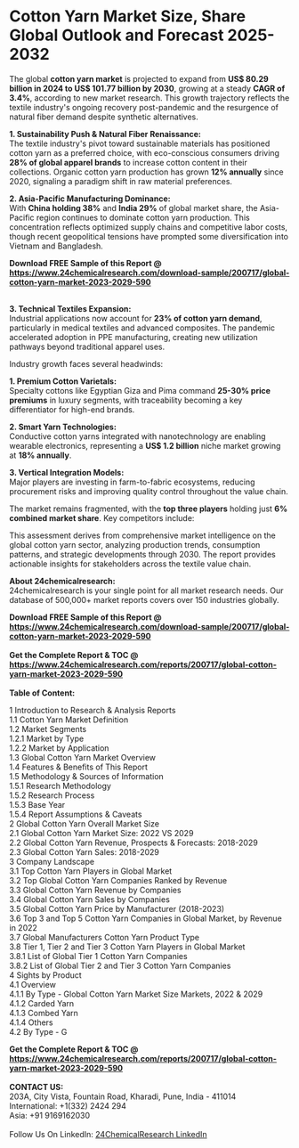 <h1>Cotton Yarn Market Size, Share Global Outlook and Forecast 2025-2032</h1><p>The global <strong>cotton yarn market</strong> is projected to expand from <strong>US$ 80.29 billion in 2024 to US$ 101.77 billion by 2030</strong>, growing at a steady <strong>CAGR of 3.4%</strong>, according to new market research. This growth trajectory reflects the textile industry's ongoing recovery post-pandemic and the resurgence of natural fiber demand despite synthetic alternatives.</p><p><strong>1. Sustainability Push &amp; Natural Fiber Renaissance:</strong><br>
The textile industry's pivot toward sustainable materials has positioned cotton yarn as a preferred choice, with eco-conscious consumers driving <strong>28% of global apparel brands</strong> to increase cotton content in their collections. Organic cotton yarn production has grown <strong>12% annually</strong> since 2020, signaling a paradigm shift in raw material preferences.</p><p><strong>2. Asia-Pacific Manufacturing Dominance:</strong><br>
With <strong>China holding 38%</strong> and <strong>India 29%</strong> of global market share, the Asia-Pacific region continues to dominate cotton yarn production. This concentration reflects optimized supply chains and competitive labor costs, though recent geopolitical tensions have prompted some diversification into Vietnam and Bangladesh.</p><div><b>Download FREE Sample of this Report @ 
            <a href="https://www.24chemicalresearch.com/download-sample/200717/global-cotton-yarn-market-2023-2029-590">
            https://www.24chemicalresearch.com/download-sample/200717/global-cotton-yarn-market-2023-2029-590</a></b></div><br><p><strong>3. Technical Textiles Expansion:</strong><br>
Industrial applications now account for <strong>23% of cotton yarn demand</strong>, particularly in medical textiles and advanced composites. The pandemic accelerated adoption in PPE manufacturing, creating new utilization pathways beyond traditional apparel uses.</p><p>Industry growth faces several headwinds:</p><p><strong>1. Premium Cotton Varietals:</strong><br>
Specialty cottons like Egyptian Giza and Pima command <strong>25-30% price premiums</strong> in luxury segments, with traceability becoming a key differentiator for high-end brands.</p><p><strong>2. Smart Yarn Technologies:</strong><br>
Conductive cotton yarns integrated with nanotechnology are enabling wearable electronics, representing a <strong>US$ 1.2 billion</strong> niche market growing at <strong>18% annually</strong>.</p><p><strong>3. Vertical Integration Models:</strong><br>
Major players are investing in farm-to-fabric ecosystems, reducing procurement risks and improving quality control throughout the value chain.</p><p>The market remains fragmented, with the <strong>top three players</strong> holding just <strong>6% combined market share</strong>. Key competitors include:</p><p>This assessment derives from comprehensive market intelligence on the global cotton yarn sector, analyzing production trends, consumption patterns, and strategic developments through 2030. The report provides actionable insights for stakeholders across the textile value chain.</p><p><strong>About 24chemicalresearch:</strong> <br>
    24chemicalresearch is your single point for all market research needs. Our database of 500,000+ market reports covers over 150 industries globally.</p><div><b>Download FREE Sample of this Report @ 
            <a href="https://www.24chemicalresearch.com/download-sample/200717/global-cotton-yarn-market-2023-2029-590">
            https://www.24chemicalresearch.com/download-sample/200717/global-cotton-yarn-market-2023-2029-590</a></b></div><br><div><b>Get the Complete Report & TOC @ 
            <a href="https://www.24chemicalresearch.com/reports/200717/global-cotton-yarn-market-2023-2029-590">
            https://www.24chemicalresearch.com/reports/200717/global-cotton-yarn-market-2023-2029-590</a></b></div><br>
            <b>Table of Content:</b><p>1 Introduction to Research & Analysis Reports<br />
    1.1 Cotton Yarn Market Definition<br />
    1.2 Market Segments<br />
        1.2.1 Market by Type<br />
        1.2.2 Market by Application<br />
    1.3 Global Cotton Yarn Market Overview<br />
    1.4 Features & Benefits of This Report<br />
    1.5 Methodology & Sources of Information<br />
        1.5.1 Research Methodology<br />
        1.5.2 Research Process<br />
        1.5.3 Base Year<br />
        1.5.4 Report Assumptions & Caveats<br />
2 Global Cotton Yarn Overall Market Size<br />
    2.1 Global Cotton Yarn Market Size: 2022 VS 2029<br />
    2.2 Global Cotton Yarn Revenue, Prospects & Forecasts: 2018-2029<br />
    2.3 Global Cotton Yarn Sales: 2018-2029<br />
3 Company Landscape<br />
    3.1 Top Cotton Yarn Players in Global Market<br />
    3.2 Top Global Cotton Yarn Companies Ranked by Revenue<br />
    3.3 Global Cotton Yarn Revenue by Companies<br />
    3.4 Global Cotton Yarn Sales by Companies<br />
    3.5 Global Cotton Yarn Price by Manufacturer (2018-2023)<br />
    3.6 Top 3 and Top 5 Cotton Yarn Companies in Global Market, by Revenue in 2022<br />
    3.7 Global Manufacturers Cotton Yarn Product Type<br />
    3.8 Tier 1, Tier 2 and Tier 3 Cotton Yarn Players in Global Market<br />
        3.8.1 List of Global Tier 1 Cotton Yarn Companies<br />
        3.8.2 List of Global Tier 2 and Tier 3 Cotton Yarn Companies<br />
4 Sights by Product<br />
    4.1 Overview<br />
        4.1.1 By Type - Global Cotton Yarn Market Size Markets, 2022 & 2029<br />
        4.1.2 Carded Yarn<br />
        4.1.3 Combed Yarn<br />
        4.1.4 Others<br />
    4.2 By Type - G</p><div><b>Get the Complete Report & TOC @ 
            <a href="https://www.24chemicalresearch.com/reports/200717/global-cotton-yarn-market-2023-2029-590">
            https://www.24chemicalresearch.com/reports/200717/global-cotton-yarn-market-2023-2029-590</a></b></div><br><b>CONTACT US:</b><br>
            203A, City Vista, Fountain Road, Kharadi, Pune, India - 411014<br>
            International: +1(332) 2424 294<br>
            Asia: +91 9169162030 <br><br>
            Follow Us On LinkedIn: <a href="https://www.linkedin.com/company/24chemicalresearch/">24ChemicalResearch LinkedIn</a>